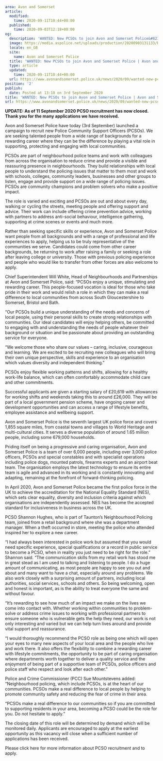 ```yaml
area: Avon and Somerset
article:
  modified:
    time: 2020-09-11T10:44+00:00
  published:
    time: 2020-09-03T12:18+00:00
og:
  description: 'WANTED: New PCSOs to join Avon and Somerset Police&#8230;'
  image: https://media.aspolice.net/uploads/production/20200903131133/Resized-for-website.png
  locale: en_GB
  site:
    name: Avon and Somerset Police
  title: 'WANTED: New PCSOs to join Avon and Somerset Police | Avon and Somerset Police'
  type: article
  updated:
    time: 2020-09-11T10:44+00:00
  url: https://www.avonandsomerset.police.uk/news/2020/09/wanted-new-pcsos-to-join-avon-and-somerset-police/
position: '2'
publish:
  date: Posted at 13:18 on 3rd September 2020
title: 'WANTED: New PCSOs to join Avon and Somerset Police | Avon and Somerset Police'
url: https://www.avonandsomerset.police.uk/news/2020/09/wanted-new-pcsos-to-join-avon-and-somerset-police/
```

**UPDATE: As of 11 September 2020 PCSO recruitment has now closed. Thank you for the many applications we have received.**

Avon and Somerset Police have today (3rd September) launched a campaign to recruit new Police Community Support Officers (PCSOs). We are seeking talented people from a wide range of backgrounds for a rewarding career where they can be the difference by playing a vital role in supporting, protecting and engaging with local communities.

PCSOs are part of neighbourhood police teams and work with colleagues from across the organisation to reduce crime and provide a visible and reassuring presence in neighbourhoods. They build relationships with local people to understand the policing issues that matter to them most and work with schools, colleges, community leaders, businesses and other groups to listen, engage and provide support on a wide range of policing issues. PCSOs are community champions and problem solvers who make a positive impact.

The role is varied and exciting and PCSOs are out and about every day, walking or cycling the streets, meeting people and offering support and advice. Their work can include offering crime prevention advice, working with partners to address anti-social behaviour, intelligence gathering, supporting at crime scenes or events and much more.

Rather than seeking specific skills or experience, Avon and Somerset Police want people from all backgrounds and with a range of professional and life experiences to apply, helping us to be truly representative of the communities we serve. Candidates could come from other career backgrounds, be returning to work after raising a family or seeking a role after leaving college or university. Those with previous policing experience and people who would like to transfer from other forces are also welcome to apply.

Chief Superintendent Will White, Head of Neighbourhoods and Partnerships at Avon and Somerset Police, said: “PCSOs enjoy a unique, stimulating and rewarding career. This people-focused vocation is ideal for those who take pride in their work and would relish a role in which they can make a real difference to local communities from across South Gloucestershire to Somerset, Bristol and Bath.

“Our PCSOs build a unique understanding of the needs and concerns of local people, using their personal skills to create strong relationships with communities. Our ideal candidates will enjoy helping others, be committed to engaging with and understanding the needs of people whatever their background or situation and be passionate about providing an outstanding service for everyone.

“We welcome those who share our values – caring, inclusive, courageous and learning. We are excited to be recruiting new colleagues who will bring their own unique perspective, skills and experience to an organisation which values diversity and independent thinking.”

PCSOs enjoy flexible working patterns and shifts, allowing for a healthy work-life balance, which can often comfortably accommodate child care and other commitments.

Successful applicants are given a starting salary of £20,619 with allowances for working shifts and weekends taking this to around £26,000. They will be part of a local government pension scheme, have ongoing career and development opportunities and can access a range of lifestyle benefits, employee assistance and wellbeing support.

Avon and Somerset Police is the seventh largest UK police force and covers 1,855 square miles, from coastal towns and villages to World Heritage and multi-cultural cities. It serves a diverse population of around 1.65 million people, including some 679,000 households.

Priding itself on being a progressive and caring organisation, Avon and Somerset Police is a team of over 6,000 people, including over 3,000 police officers, PCSOs and special constables and with specialist operations including police dogs, mounted patrols, firearms experts and an airport beat team. The organisation employs the latest technology to ensure its entire team is agile and advanced in its working and is constantly innovating and adapting, remaining at the forefront of forward-thinking policing.

In April 2020, Avon and Somerset Police became the first police force in the UK to achieve the accreditation for the National Equality Standard (NES), which sets clear equality, diversity and inclusion criteria against which organisations are independently assessed. NES has become the accepted standard for inclusiveness in business across the UK.

PCSO Shannon Hughes, who is part of Taunton’s Neighbourhood Policing team, joined from a retail background where she was a department manager. When a theft occurred in store, meeting the police who attended inspired her to explore a new career.

“I had always been interested in police work but assumed that you would need specific experience, special qualifications or a record in public service to become a PCSO, when in reality you just need to be right for the role.” Shannon said. “The communication skills from my retail work has stood me in great stead as I am used to talking and listening to people. I do a huge amount of communicating, as most people are happy to see you out and about and many want to have a chat, especially around any problems. We also work closely with a surprising amount of partners, including local authorities, social services, schools and others. So being welcoming, open and honest is important, as is the ability to treat everyone the same and without favour.

“It’s rewarding to see how much of an impact we make on the lives we come into contact with. Whether working within communities to problem-solve or address crime issues to working with professional partners to ensure someone who is vulnerable gets the help they need, our work is not only interesting and varied but we can help turn lives around and provide vital support and reassurance.

“I would thoroughly recommend the PCSO role as being one which will open your eyes to many new aspects of your local area and the people who live and work there. It also offers the flexibility to combine a rewarding career with lifestyle commitments, the opportunity to be part of caring organisation where departments worth together to deliver a quality service and the enjoyment of being part of a supportive team of PCSOs, police officers and police staff who respect and look after each other.”

Police and Crime Commissioner (PCC) Sue Mountstevens added: “Neighbourhood policing, which include PCSOs, is at the heart of our communities. PCSOs make a real difference to local people by helping to promote community safety and reducing the fear of crime in their area.

“PCSOs make a real difference to our communities so if you are committed to supporting residents in your area, becoming a PCSO could be the role for you. Do not hesitate to apply.”

The closing date of this role will be determined by demand which will be monitored daily. Applicants are encouraged to apply at the earliest opportunity as this vacancy will close when a sufficient number of applications has been received.

Please click here for more information about PCSO recruitment and to apply.
